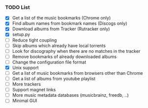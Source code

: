 ### TODO List

- [x] Get a list of the music bookmarks (Chrome only)
- [x] Find album names from bookmark names (Discogs only)
- [x] Download albums from Tracker (Rutracker only)
- [x] setup.py
- [ ] Reduce tight coupling
- [ ] Skip albums which already have local torrents
- [ ] Look for discography when there are no matches in the tracker
- [ ] Remove bookmarks of already downloaded albums
- [ ] Change the configuration file format
- [x] Unix support
- [ ] Get a list of music bookmarks from browsers other than Chrome
- [ ] Get a list of albums from youtube playlist
- [ ] More trackers
- [ ] Support magnet links
- [ ] More music metadata databases (musicbrainz, freedb, ..)
- [ ] Minimal GUI